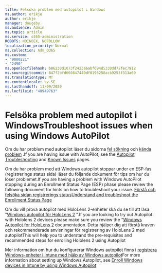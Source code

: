```yaml
---
title: Felsöka problem med autopilot i Windows
ms.author: erikje
author: erikje
manager: dougeby
ms.audience: Admin
ms.topic: article
ms.service: o365-administration
ROBOTS: NOINDEX, NOFOLLOW
localization_priority: Normal
ms.collection: Adm_O365
ms.custom:
- "9000221"
- "2490"
ms.openlocfilehash: b86230d1073f2423a6abf694d5330dd72fec7912
ms.sourcegitcommit: 847f2bfd660847440df0195258acb9253f313a69
ms.translationtype: MT
ms.contentlocale: sv-SE
ms.lasthandoff: 11/09/2020
ms.locfileid: "48949763"
---
```

# <a name="troubleshoot-issues-when-using-windows-autopilot"></a><span data-ttu-id="f024f-102">Felsöka problem med autopilot i Windows</span><span class="sxs-lookup"><span data-stu-id="f024f-102">Troubleshoot issues when using Windows AutoPilot</span></span>

<span data-ttu-id="f024f-103">Om du har problem med autopilot läser du sidorna [fel sökning](https://docs.microsoft.com/windows/deployment/windows-autopilot/troubleshooting) och [kända problem](https://docs.microsoft.com/windows/deployment/windows-autopilot/known-issues) .</span><span class="sxs-lookup"><span data-stu-id="f024f-103">If you are having issue with AutoPilot, see the [Autopilot Troubleshooting](https://docs.microsoft.com/windows/deployment/windows-autopilot/troubleshooting) and [Known Issues](https://docs.microsoft.com/windows/deployment/windows-autopilot/known-issues) pages.</span></span>

<span data-ttu-id="f024f-104">Om du har problem med att Windows autopilot stoppar under en ESP-fas (registrerings status sida) läser du följande dokument för tips om hur du löser problemet.</span><span class="sxs-lookup"><span data-stu-id="f024f-104">If you are having a problem with Windows AutoPilot stopping during an Enrollment Status Page (ESP) phase please review the following document for hints on how to troubleshoot your issue.</span></span> [<span data-ttu-id="f024f-105">Förstå och felsöka sidan registrerings status</span><span class="sxs-lookup"><span data-stu-id="f024f-105">Understand and troubleshoot the Enrollment Status Page</span></span>](https://docs.microsoft.com/troubleshoot/mem/intune/understand-troubleshoot-esp)

<span data-ttu-id="f024f-106">Om du vill prova autopilot med HoloLens 2-enheter ska du se till att läsa "[Windows autopilot för HoloLens 2](https://docs.microsoft.com/hololens/hololens2-autopilot) ".</span><span class="sxs-lookup"><span data-stu-id="f024f-106">If you are looking to try out Autopilot with Hololens 2 devices please make sure you review the "[Windows Autopilot for HoloLens 2](https://docs.microsoft.com/hololens/hololens2-autopilot) documentation.</span></span> <span data-ttu-id="f024f-107">Detta hjälper dig att förstå kraven och rekommenderade anvisningar för registrering av HoloLens 2 med autopilot</span><span class="sxs-lookup"><span data-stu-id="f024f-107">This will help you to understand the pre-requisites and recommended steps for enrolling Hololens 2 using Autopilot</span></span>  

<span data-ttu-id="f024f-108">Mer information om hur du konfigurerar Windows autopilot finns i [registrera Windows-enheter i Intune med hjälp av Windows autopilot](https://docs.microsoft.com/intune/enrollment/enrollment-autopilot)</span><span class="sxs-lookup"><span data-stu-id="f024f-108">For more information about setting up Windows Autopilot, see [Enroll Windows devices in Intune by using Windows Autopilot](https://docs.microsoft.com/intune/enrollment/enrollment-autopilot)</span></span>